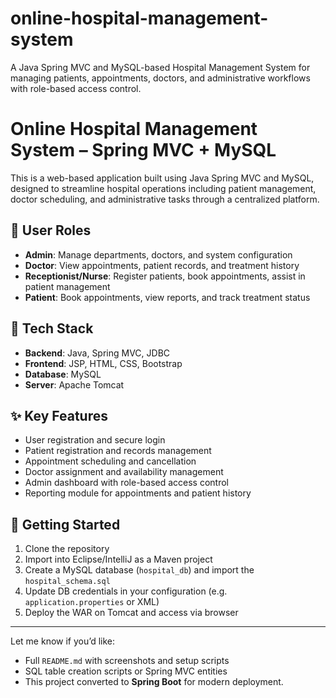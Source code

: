 # online-hospital-management-system
A Java Spring MVC and MySQL-based Hospital Management System for managing patients, appointments, doctors, and administrative workflows with role-based access control.

# Online Hospital Management System – Spring MVC + MySQL

This is a web-based application built using Java Spring MVC and MySQL, designed to streamline hospital operations including patient management, doctor scheduling, and administrative tasks through a centralized platform.

## 👥 User Roles
- **Admin**: Manage departments, doctors, and system configuration
- **Doctor**: View appointments, patient records, and treatment history
- **Receptionist/Nurse**: Register patients, book appointments, assist in patient management
- **Patient**: Book appointments, view reports, and track treatment status

## 🔧 Tech Stack
- **Backend**: Java, Spring MVC, JDBC
- **Frontend**: JSP, HTML, CSS, Bootstrap
- **Database**: MySQL
- **Server**: Apache Tomcat

## ✨ Key Features
- User registration and secure login
- Patient registration and records management
- Appointment scheduling and cancellation
- Doctor assignment and availability management
- Admin dashboard with role-based access control
- Reporting module for appointments and patient history

## 🚀 Getting Started
1. Clone the repository
2. Import into Eclipse/IntelliJ as a Maven project
3. Create a MySQL database (`hospital_db`) and import the `hospital_schema.sql`
4. Update DB credentials in your configuration (e.g. `application.properties` or XML)
5. Deploy the WAR on Tomcat and access via browser

---

Let me know if you’d like:
- Full `README.md` with screenshots and setup scripts
- SQL table creation scripts or Spring MVC entities  
- This project converted to **Spring Boot** for modern deployment.
